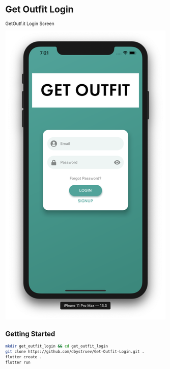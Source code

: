 # Get Outfit Login

GetOutf.it Login Screen

![Screenshot](https://github.com/dbystruev/Get-Outfit-Login/blob/master/images/screenshot.png?raw=true)

## Getting Started

```bash
mkdir get_outfit_login && cd get_outfit_login
git clone https://github.com/dbystruev/Get-Outfit-Login.git .
flutter create .
flutter run
```
